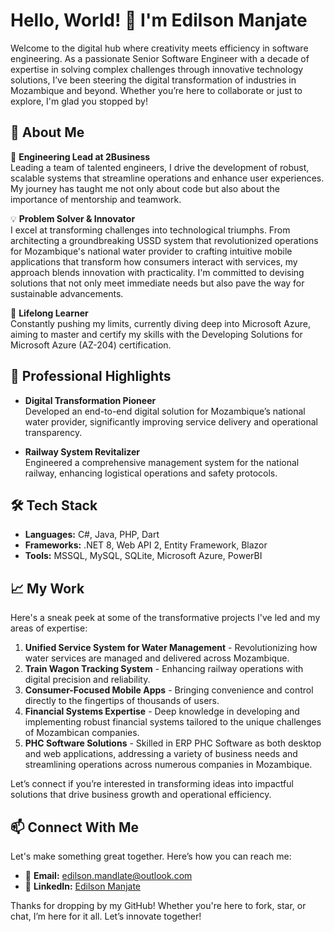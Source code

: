 # Hello, World! 👋 I'm Edilson Manjate

Welcome to the digital hub where creativity meets efficiency in software engineering. As a passionate Senior Software Engineer with a decade of expertise in solving complex challenges through innovative technology solutions, I’ve been steering the digital transformation of industries in Mozambique and beyond. Whether you’re here to collaborate or just to explore, I'm glad you stopped by!

## 🚀 About Me

🔧 **Engineering Lead at 2Business**  
Leading a team of talented engineers, I drive the development of robust, scalable systems that streamline operations and enhance user experiences. My journey has taught me not only about code but also about the importance of mentorship and teamwork.

💡 **Problem Solver & Innovator**  
I excel at transforming challenges into technological triumphs. From architecting a groundbreaking USSD system that revolutionized operations for Mozambique's national water provider to crafting intuitive mobile applications that transform how consumers interact with services, my approach blends innovation with practicality. I'm committed to devising solutions that not only meet immediate needs but also pave the way for sustainable advancements.

🌱 **Lifelong Learner**  
Constantly pushing my limits, currently diving deep into Microsoft Azure, aiming to master and certify my skills with the Developing Solutions for Microsoft Azure (AZ-204) certification.

## 🌟 Professional Highlights

- **Digital Transformation Pioneer**  
  Developed an end-to-end digital solution for Mozambique’s national water provider, significantly improving service delivery and operational transparency.

- **Railway System Revitalizer**  
  Engineered a comprehensive management system for the national railway, enhancing logistical operations and safety protocols.

## 🛠️ Tech Stack

- **Languages:** C#, Java, PHP, Dart
- **Frameworks:** .NET 8, Web API 2, Entity Framework, Blazor
- **Tools:** MSSQL, MySQL, SQLite, Microsoft Azure, PowerBI

## 📈 My Work

Here's a sneak peek at some of the transformative projects I've led and my areas of expertise:

1. **Unified Service System for Water Management** - Revolutionizing how water services are managed and delivered across Mozambique.
2. **Train Wagon Tracking System** - Enhancing railway operations with digital precision and reliability.
3. **Consumer-Focused Mobile Apps** - Bringing convenience and control directly to the fingertips of thousands of users.
4. **Financial Systems Expertise** - Deep knowledge in developing and implementing robust financial systems tailored to the unique challenges of Mozambican companies.
5. **PHC Software Solutions** - Skilled in ERP PHC Software as both desktop and web applications, addressing a variety of business needs and streamlining operations across numerous companies in Mozambique.

Let’s connect if you’re interested in transforming ideas into impactful solutions that drive business growth and operational efficiency.


## 📫 Connect With Me

Let's make something great together. Here’s how you can reach me:

- 📧 **Email:** [edilson.mandlate@outlook.com](mailto:edilson.mandlate@outlook.com)
- 🔗 **LinkedIn:** [Edilson Manjate](https://www.linkedin.com/in/emanjate/)

Thanks for dropping by my GitHub! Whether you're here to fork, star, or chat, I’m here for it all. Let’s innovate together!
